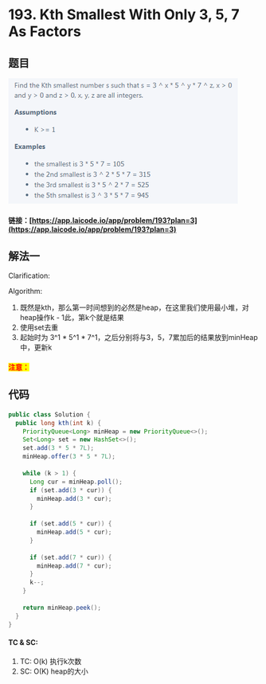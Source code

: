 # 193. Kth Smallest With Only 3, 5, 7 As Factors

## 题目

![](<../../.gitbook/assets/image (17) (1).png>)

#### 链接：[https://app.laicode.io/app/problem/193?plan=3](https://app.laicode.io/app/problem/193?plan=3)

## 解法一

Clarification:&#x20;

Algorithm:&#x20;

1. 既然是kth，那么第一时间想到的必然是heap，在这里我们使用最小堆，对heap操作k - 1此，第k个就是结果
2. 使用set去重
3. 起始时为 3^1 \* 5^1 \* 7^1，之后分别将与3，5，7累加后的结果放到minHeap中，更新k

#### <mark style="color:red;">注意：</mark>

## 代码

```java
public class Solution {
  public long kth(int k) {
    PriorityQueue<Long> minHeap = new PriorityQueue<>();
    Set<Long> set = new HashSet<>();
    set.add(3 * 5 * 7L);
    minHeap.offer(3 * 5 * 7L);

    while (k > 1) {
      Long cur = minHeap.poll();
      if (set.add(3 * cur)) {
        minHeap.add(3 * cur);
      }

      if (set.add(5 * cur)) {
        minHeap.add(5 * cur);
      }

      if (set.add(7 * cur)) {
        minHeap.add(7 * cur);
      }
      k--;
    }

    return minHeap.peek();
  }
}

```

#### TC & SC:&#x20;

1. TC: O(k) 执行k次数
2. SC: O(K) heap的大小
